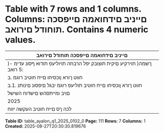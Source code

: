 # Table with 7 rows and 1 columns. Columns: םייניב םידחואמה םייפסכה תוחודל םירואב. Contains 4 numeric values.

| םייניב םידחואמה םייפסכה תוחודל םירואב |
|---|
| )ךשמה( תוירקיע םיקית תוצובק יפל הרבחה תויוליעפ תודוא ףסונ עדימ - :5 רואב |
| חווט ךורא ןוכסיחו םייח חוטיב רזגמ .ב |
| חווט ךורא ןוכסיחו םייח חוטיב תוליעפ רזגמ יבגל םיפסונ םינותנ .1.ב |
| םויב ומייתסהש םישדוח השישל |
| 2025 | ינויב 30 |
| לכה ךס םייח חוטיב העקשה יזוח |

**Table ID:** table_ayalon_q1_2025_0102_0
**Page:** 111
**Rows:** 7
**Columns:** 1
**Created:** 2025-08-27T20:30:30.819676
